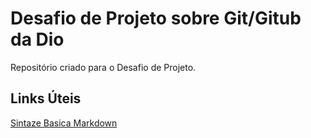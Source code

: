 #  Desafio de Projeto sobre Git/Gitub da Dio
Repositório criado para o Desafio de Projeto.

## Links Úteis
[Sintaze Basica Markdown](https://markdown.net.br/sintaxe-basica/) 
